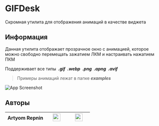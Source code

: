 # GIFDesk

Скромная утилита для отображения анимаций в качестве виджета

## Информация

Данная утилита отображает прозрачное окно с анимацией, которое можно свободно перемещать зажатием ЛКМ и настраивать нажатием ПКМ

Поддерживает все типы&ensp;**_.gif_**&ensp;**_.webp_**&ensp;**_.png_**&ensp;**_.apng_**&ensp;**_.avif_**

> Примеры анимаций лежат в папке **_examples_**

![App Screenshot](https://psv4.userapi.com/s/v1/d/jyj5WL74WWoqXF2u-G0RQLxYHaOxyeGoxtKutB17adZDryDUsIrcxVITSRvMCejWG8lWXASg3NEOMKv4OTpNp-dPoIIx97D3AWGsHQFLIDZzJr9qyTZdtQ/demonstration.gif)

## Авторы

| **Artyom Repnin** | &ensp;&ensp;<a href="https://vk.com/id508102498" target="_blank"><img src="https://github.com/user-attachments/assets/bdd71ad8-7f1a-4188-ab0a-6cf8b13310cb" height="25"></a>&ensp;&ensp; | &ensp;&ensp;<a href="https://t.me/pod_salyami" target="_blank"><img src="https://github.com/user-attachments/assets/0f86710b-9c95-4612-b8cb-6393d8359325" height="25"></a>&ensp;&ensp;
| ------------- | ------------- | ------------- |

